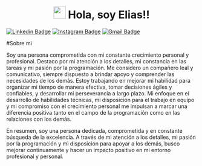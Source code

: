 <h1 align="center"><img src="https://media.giphy.com/media/hvRJCLFzcasrR4ia7z/giphy.gif" width="32px"> Hola, soy Elias!!</h1></img>

[![Linkedin Badge](https://img.shields.io/badge/-EliasChanquia-blue?style=flat&logo=Linkedin&logoColor=white&link=https://linkedin.com/in/eliaschanquia/)](https://www.linkedin.com/in/eliaschanquia/)
[![Instagram Badge](https://img.shields.io/badge/-@jlim__slam-purple?style=flat&logo=instagram&logoColor=white&link=https://instagram.com/jlim_slam/)](https://instagram.com/jlim_slam)
[![Gmail Badge](https://img.shields.io/badge/-chanquiaelias8-c14438?style=flat&logo=Gmail&logoColor=white&link=mailto:chanquiaelias8@gmail.com)](mailto:chanquiaelias8@gmail.com)
<!-- [![Twitter Badge](https://img.shields.io/badge/-@__jesslim-1ca0f1?style=flat&labelColor=1ca0f1&logo=twitter&logoColor=white&link=https://twitter.com/_jesslim)](https://twitter.com/_jesslim) -->
<!-- [![Website Badge](https://img.shields.io/badge/-jessicalim.me-47CCCC?style=flat&logo=Google-Chrome&logoColor=white&link=https://jessicalim.me)](https://jessicalim.me) -->


#Sobre mi

Soy una persona comprometida con mi constante crecimiento personal y profesional. Destaco por mi atención a los detalles, mi constancia en las tareas y mi pasión por la programación. Me considero un compañero leal y comunicativo, siempre dispuesto a brindar apoyo y comprender las necesidades de los demás. Estoy trabajando en mejorar mi habilidad para organizar mi tiempo de manera efectiva, tomar decisiones ágiles y confiables, y desarrollar mi perseverancia a largo plazo. Mi enfoque en el desarrollo de habilidades técnicas, mi disposición para el trabajo en equipo y mi compromiso con el crecimiento personal me impulsan a marcar una diferencia positiva tanto en el campo de la programación como en las relaciones con los demás.

En resumen, soy una persona dedicada, comprometida y en constante búsqueda de la excelencia. A través de mi atención a los detalles, mi pasión por la programación y mi disposición para apoyar a los demás, busco mejorar continuamente y hacer un impacto positivo en mi entorno profesional y personal.

